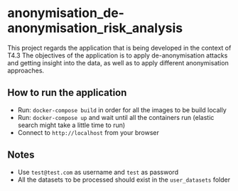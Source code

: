 # anonymisation_de-anonymisation_risk_analysis

This project regards the application that is being developed in the context of T4.3
The objectives of the application is to apply de-anonymisation attacks and getting insight into the data, as well as to apply different anonymisation approaches.

## How to run the application
- Run: ```docker-compose build``` in order for all the images to be build locally
- Run: ```docker-compose up``` and wait until all the containers run (elastic search might take a little time to run)
- Connect to ```http://localhost``` from your browser

## Notes
- Use ```test@test.com``` as username and ```test``` as password
- All the datasets το be processed should exist in the ```user_datasets``` folder

